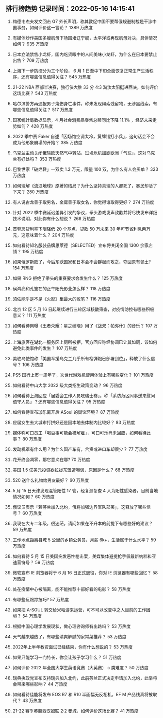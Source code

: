 
## 排行榜趋势 记录时间：2022-05-16 14:15:41
  
  1. 梅德韦杰夫发文回击 G7 外长声明，称其敦促中国不要帮俄规避制裁是干涉中国事务，如何评价这一言论？ 1389 万热度
    
  2. 有媒体炒作美国多艘航母下场围堵辽宁舰，太平洋或再现航母对决，具体情况如何？ 935 万热度
    
  3. 日本立法禁售小龙虾，国内吃货眼中的人间美味小龙虾，为什么在日本要禁止出售？ 709 万热度
    
  4. 上海下一步防控分为三个阶段， 6 月 1 日至中下旬全面恢复正常生产生活秩序，还有哪些信息值得关注？ 545 万热度
    
  5. 21-22 NBA 西部半决赛，独行侠大胜 33 分 4:3 淘汰太阳挺进西决，如何评价这场比赛？ 543 万热度
    
  6. 哈尔滨警方再通报男子烧伤身亡事件，称未发现绳索残留物，无涉黑线索，有哪些信息值得关注？ 517 万热度
    
  7. 国家统计局数据显示，4 月社会消费品零售总额同比下降 11.1% ，经济未来走势如何？ 428 万热度
    
  8. 2022 季中赛 Faker 自述「因场馆空调太冷，黄牌错打小兵」，这句话会不会成为他形象崩塌的开始？ 385 万热度
    
  9. 乌克兰主动关闭俄输欧天然气中转站，过境危机加剧欧洲「气荒」，这对乌克兰有好处吗？ 353 万热度
    
  10. 巴黎世家「破烂鞋」一双卖 1.2 万元，限量 100 双，为什么有人会买单？ 323 万热度
    
  11. 如何理解《流浪地球》原著的结局？为什么坚持真理的人都死了，暴民却活了下来？ 280 万热度
    
  12. 有人说古龙善于取男名，金庸善于取女名，你觉得谁取得更好？ 274 万热度
    
  13. 针对 2022 季中赛延迟差异引发的争议，拳头游戏发声致歉并将尽快发布详细技术说明，对此你有什么想说？ 268 万热度
    
  14. 首套房贷利率下限降低 20 个基点，贷款 50 万未来 30 年可节省利息两万元，这意味着什么？ 204 万热度
    
  15. 如何看待知名服装品牌思莱德（SELECTED）宣布将关闭全国 1300 余家店铺？ 195 万热度
    
  16. 如果俄罗斯败了，今后东欧国家和日本会不会群起而攻之，夺回原有领土? 154 万热度
    
  17. 如果 RNG 拒绝了拳头的重赛要求会发生什么？ 125 万热度
    
  18. 侯鸿亮和孔笙在的正午阳光影业怎么样？ 118 万热度
    
  19. 须佐能乎是不是《火影》里最大的败笔？ 116 万热度
    
  20. 北京 12 区 5 月 16 日起继续进行三轮区域核酸筛查，对疫情防控有哪些积极意义？ 111 万热度
    
  21. 如何看待网曝《王者荣耀：星之破晓》用了《战双：帕弥什》的音乐？ 107 万热度
    
  22. 上海旅客在湖北一服务区上厕所被拒，官方回应称经协调已让其如厕，该如何避免此类事件的发生？ 107 万热度
    
  23. 美驻乌使馆称「美国军援乌克兰几乎所有榴弹炮已部署到位」，释放了什么信号？ 106 万热度
    
  24. PS5 国行上市一周年了，次世代游戏机使用体验上有哪些变化？ 101 万热度
    
  25. 如何看待中山大学 2022 级大类招生政策变动？ 96 万热度
    
  26. 如何看待上海回应「居委会工作人员吃瑞士卷」，称「系防范区同事送来慰问值守人员」？还有哪些信息值得关注？ 95 万热度
    
  27. 如何看待宣布珈乐离开后 ASoul 的舆论环境？ 87 万热度
    
  28. 应届女生去大城市打拼好还是回本地去体制内比较好？ 83 万热度
    
  29. 媒体称可口员工「喝百事可能会被解雇」，可口可乐尚未回应，如何看待此事？ 80 万热度
    
  30. 发动机罩有什么用？为什么国产车有，合资或进口车却很少？ 77 万热度
    
  31. 花开终会凋零，那它意义在哪? 70 万热度
    
  32. 美国 1.5 亿美元投资欲拉拢东盟遭嘲讽，原因是什么？ 68 万热度
    
  33. 520 送什么礼物给男友最好？ 60 万热度
    
  34. 5 月 15 日天津发现混管阳性 17 管，经复测复查 4 人为阳性感染者，目前当地情况如何？ 60 万热度
    
  35. 俄议员表示「若芬兰加入北约，俄将加强边界军队部署」，这释放了哪些信号？ 60 万热度
    
  36. 我现在大专二年级，很迷茫。请问如果在不升本的前提下有哪些好的建议？ 59 万热度
    
  37. 工作地点距离县城 5 公里的乡镇公务员，月薪 6k+，生活属于什么水平？ 59 万热度
    
  38. 如何看待 5 月 15 日美国突发恶性枪击案，美媒集体避提枪手佩戴新纳粹和亚速营符号？ 59 万热度
    
  39. 微软宣布 IE 浏览器将于 6 月 16 日正式退役，你对 IE 浏览器有哪些回忆？ 58 万热度
    
  40. 处在疫情中心被隔离，能不能推荐十部好看的电影？ 58 万热度
    
  41. 有哪些反跟踪技巧? 57 万热度
    
  42. 如果把 A-SOUL 转交给米哈游来运营，可不可以改变中之人目前的工作困境？ 54 万热度
    
  43. 根据中国心理学发展现状，做心理咨询师有出路吗？ 53 万热度
    
  44. 天气越来越热了，有哪些清爽解腻的家常菜推荐？ 53 万热度
    
  45. 2022年上半年教资面试已经结束，你有什么想说的？ 53 万热度
    
  46. 如果只能学习一门特长，你会让孩子学习什么？ 51 万热度
    
  47. 如何评价 2022 年全国大学生英语竞赛（大英赛） c 类难度？ 50 万热度
    
  48. 瑞典执政党宣布支持瑞典加入北约，此前芬兰正式决定申请加入北约，此举将会带来哪些影响？ 44 万热度
    
  49. 如何看待佳能将发布 EOS R7 和 R10 半画幅无反相机，EF M 产品线真将被取代？ 43 万热度
    
  50. 21-22 赛季英超西汉姆联 2:2 曼城，如何评价这场比赛？ 41 万热度
    